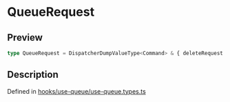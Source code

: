 
      
# QueueRequest

<div class="api-docs__section" data-reactroot="">

## Preview

</div><div class="api-docs__preview type single" data-reactroot="">

```ts
type QueueRequest = DispatcherDumpValueType<Command> & { deleteRequest: () => void; downloading?: FetchProgressType; startRequest: () => void; stopRequest: () => void; uploading?: FetchProgressType };
```

</div><div class="api-docs__section" data-reactroot="">

## Description

</div><div class="api-docs__description" data-reactroot=""><span class="api-docs__do-not-parse">



</span></div><div class="api-docs__definition" data-reactroot="">

Defined in [hooks/use-queue/use-queue.types.ts](https://github.com/BetterTyped/hyper-fetch/blob/089b54eb/packages/react/src/hooks/use-queue/use-queue.types.ts#L7)

</div>